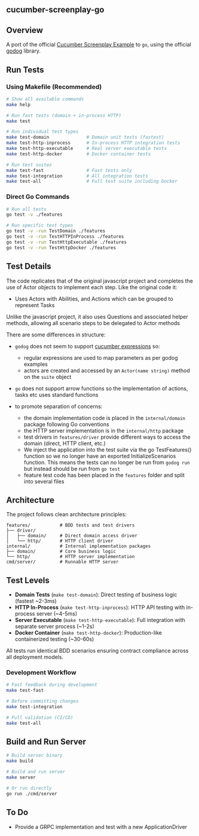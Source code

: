 ## cucumber-screenplay-go

## Overview

A port of the official [Cucumber Screenplay Example](https://github.com/cucumber-school/screenplay-example/tree/code) to `go`, using the official [godog](https://github.com/cucumber/godog/) library.

## Run Tests

### Using Makefile (Recommended)

```sh
# Show all available commands
make help

# Run fast tests (domain + in-process HTTP)
make test

# Run individual test types
make test-domain              # Domain unit tests (fastest)
make test-http-inprocess      # In-process HTTP integration tests
make test-http-executable     # Real server executable tests
make test-http-docker         # Docker container tests

# Run test suites
make test-fast                # Fast tests only
make test-integration         # All integration tests
make test-all                 # Full test suite including Docker
```

### Direct Go Commands

```sh
# Run all tests
go test -v ./features

# Run specific test types
go test -v -run TestDomain ./features
go test -v -run TestHTTPInProcess ./features
go test -v -run TestHttpExecutable ./features
go test -v -run TestHttpDocker ./features
```


## Test Details

The code replicates that of the original javascript project and completes the use of Actor objects to implement each step. Like the original code it:
- Uses Actors with Abilities, and Actions which can be grouped to represent Tasks

Unlike the javascript project, it also uses Questions and associated helper methods, allowing all scenario steps to be delegated to Actor methods

There are some differences in structure:
- `godog` does not seem to support [cucumber expressions](https://github.com/cucumber/cucumber-expressions#readme) so:
   - regular expressions are used to map parameters as per godog examples
   - actors are created and accessed by an `Actor(name string)` method on the `suite` object
- `go` does not support arrow functions so the implementation of actions, tasks etc uses standard functions

- to promote separation of concerns:
   - the domain implementation code is placed in the `internal/domain` package following Go conventions
   - the HTTP server implementation is in the `internal/http` package
   - test drivers in `features/driver` provide different ways to access the domain (direct, HTTP client, etc.)
   - We inject the application into the test suite via the go TestFeatures() function so we no longer have an exported InitializeScenarios function. This means the tests can no longer be run from `godog run` but instead should be run from `go test`
   - feature test code has been placed in the `features` folder and split into several files

## Architecture

The project follows clean architecture principles:

```
features/           # BDD tests and test drivers
├── driver/
│   ├── domain/     # Direct domain access driver
│   └── http/       # HTTP client driver
internal/           # Internal implementation packages
├── domain/         # Core business logic
└── http/           # HTTP server implementation
cmd/server/         # Runnable HTTP server
```

## Test Levels

- **Domain Tests** (`make test-domain`): Direct testing of business logic (fastest ~2-3ms)
- **HTTP In-Process** (`make test-http-inprocess`): HTTP API testing with in-process server (~4-5ms)
- **Server Executable** (`make test-http-executable`): Full integration with separate server process (~1-2s)
- **Docker Container** (`make test-http-docker`): Production-like containerized testing (~30-60s)

All tests run identical BDD scenarios ensuring contract compliance across all deployment models.

### Development Workflow

```sh
# Fast feedback during development
make test-fast

# Before committing changes
make test-integration

# Full validation (CI/CD)
make test-all
```

## Build and Run Server

```sh
# Build server binary
make build

# Build and run server
make server

# Or run directly
go run ./cmd/server
```

## To Do
- Provide a GRPC implementation and test with a new ApplicationDriver